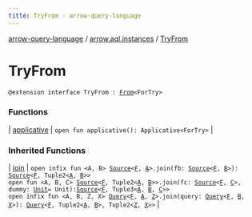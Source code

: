 ```yaml
---
title: TryFrom - arrow-query-language
---
```


[arrow-query-language](../../index.html) / [arrow.aql.instances](../index.html) / [TryFrom](./index.html)

# TryFrom

`@extension interface TryFrom : `[`From`](../../arrow.aql/-from/index.html)`<ForTry>`

### Functions

| [applicative](applicative.html) | `open fun applicative(): Applicative<ForTry>` |

### Inherited Functions

| [join](../../arrow.aql/-from/join.html) | `open infix fun <A, B> `[`Source`](../../arrow.aql/-source.html)`<`[`F`](../../arrow.aql/-from/index.html#F)`, `[`A`](../../arrow.aql/-from/join.html#A)`>.join(fb: `[`Source`](../../arrow.aql/-source.html)`<`[`F`](../../arrow.aql/-from/index.html#F)`, `[`B`](../../arrow.aql/-from/join.html#B)`>): `[`Source`](../../arrow.aql/-source.html)`<`[`F`](../../arrow.aql/-from/index.html#F)`, Tuple2<`[`A`](../../arrow.aql/-from/join.html#A)`, `[`B`](../../arrow.aql/-from/join.html#B)`>>`<br>`open fun <A, B, C> `[`Source`](../../arrow.aql/-source.html)`<`[`F`](../../arrow.aql/-from/index.html#F)`, Tuple2<`[`A`](../../arrow.aql/-from/join.html#A)`, `[`B`](../../arrow.aql/-from/join.html#B)`>>.join(fc: `[`Source`](../../arrow.aql/-source.html)`<`[`F`](../../arrow.aql/-from/index.html#F)`, `[`C`](../../arrow.aql/-from/join.html#C)`>, dummy: `[`Unit`](https://kotlinlang.org/api/latest/jvm/stdlib/kotlin/-unit/index.html)` = Unit): `[`Source`](../../arrow.aql/-source.html)`<`[`F`](../../arrow.aql/-from/index.html#F)`, Tuple3<`[`A`](../../arrow.aql/-from/join.html#A)`, `[`B`](../../arrow.aql/-from/join.html#B)`, `[`C`](../../arrow.aql/-from/join.html#C)`>>`<br>`open infix fun <A, B, Z, X> `[`Query`](../../arrow.aql/-query/index.html)`<`[`F`](../../arrow.aql/-from/index.html#F)`, `[`A`](../../arrow.aql/-from/join.html#A)`, `[`Z`](../../arrow.aql/-from/join.html#Z)`>.join(query: `[`Query`](../../arrow.aql/-query/index.html)`<`[`F`](../../arrow.aql/-from/index.html#F)`, `[`B`](../../arrow.aql/-from/join.html#B)`, `[`X`](../../arrow.aql/-from/join.html#X)`>): `[`Query`](../../arrow.aql/-query/index.html)`<`[`F`](../../arrow.aql/-from/index.html#F)`, Tuple2<`[`A`](../../arrow.aql/-from/join.html#A)`, `[`B`](../../arrow.aql/-from/join.html#B)`>, Tuple2<`[`Z`](../../arrow.aql/-from/join.html#Z)`, `[`X`](../../arrow.aql/-from/join.html#X)`>>` |


